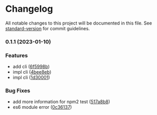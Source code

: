 # Changelog

All notable changes to this project will be documented in this file. See [standard-version](https://github.com/conventional-changelog/standard-version) for commit guidelines.

### 0.1.1 (2023-01-10)


### Features

* add cli ([6f5998b](https://github.com/duiyuan/dxnrm/commit/6f5998b955af1c76bfaae170f02ec3311f52e119))
* impl cli ([4bee8eb](https://github.com/duiyuan/dxnrm/commit/4bee8eb182b8355bded0c03103788e133e81c0fa))
* impl cli ([1d30001](https://github.com/duiyuan/dxnrm/commit/1d3000173c44922d886802264b1267470d24cb85))


### Bug Fixes

* add more information for npm2 test ([517a8b8](https://github.com/duiyuan/dxnrm/commit/517a8b8fcdfec74407cbd7f10423f692803e32be))
* es6 module error ([0c36137](https://github.com/duiyuan/dxnrm/commit/0c36137661d05a0d7a212a0673512525fe5fb24a))
